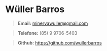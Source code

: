 # Wüller Barros

> **Email:** minervawuller@gmail.com

> **Telefone:** (85) 9 9706-5403

> **Github:** <https://github.com/wullerbarros>